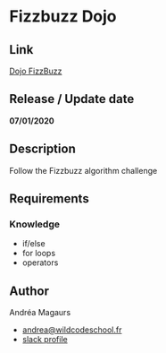# Fizzbuzz Dojo

## Link
[Dojo FizzBuzz](https://github.com/WildCodeSchool/dojo-js-fizzbuzz)

## Release / Update date
**07/01/2020**

## Description
Follow the Fizzbuzz algorithm challenge

## Requirements
### Knowledge
- if/else
- for loops
- operators

## Author

Andréa Magaurs
- andrea@wildcodeschool.fr
- [slack profile](https://app.slack.com/client/T6SG2QGG2/DLH808UG5/user_profile/UM9CW77FU)

